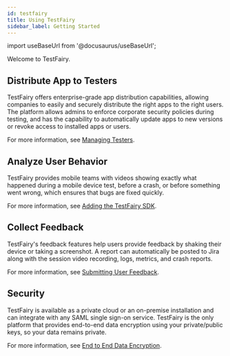 ```yaml
---
id: testfairy
title: Using TestFairy
sidebar_label: Getting Started
---
```


import useBaseUrl from '@docusaurus/useBaseUrl';

Welcome to TestFairy.

## Distribute App to Testers

TestFairy offers enterprise-grade app distribution capabilities, allowing companies to easily and securely distribute the right apps to the right users. The platform allows admins to enforce corporate security policies during testing, and has the capability to automatically update apps to new versions or revoke access to installed apps or users.

For more information, see [Managing Testers](/testfairy/testing-an-app/testers/managing-testers/).

## Analyze User Behavior

TestFairy provides mobile teams with videos showing exactly what happened during a mobile device test, before a crash, or before something went wrong, which ensures that bugs are fixed quickly.

For more information, see [Adding the TestFairy SDK](/testfairy/sdk/adding-tf-sdk/).

## Collect Feedback

TestFairy's feedback features help users provide feedback by shaking their device or taking a screenshot. A report can automatically be posted to Jira along with the session video recording, logs, metrics, and crash reports.

For more information, see [Submitting User Feedback](/test-fairy/testing-an-app/testers/user-feedback/).

## Security

TestFairy is available as a private cloud or an on-premise installation and can integrate with any SAML single sign-on service. TestFairy is the only platform that provides end-to-end data encryption using your private/public keys, so your data remains private.

For more information, see [End to End Data Encryption](/testfairy/security/data-encryption/).
